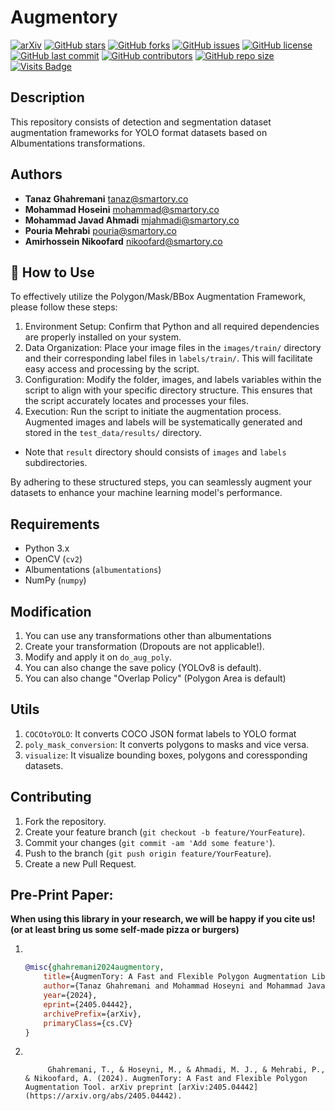 # Augmentory
[![arXiv](https://img.shields.io/badge/arXiv-2405.04442-b31b1b.svg)](https://arxiv.org/abs/2405.04442) 
[![GitHub stars](https://img.shields.io/github/stars/Smartory/Augmentory.svg?style=social)](https://github.com/Smartory/Augmentory/stargazers)
[![GitHub forks](https://img.shields.io/github/forks/Smartory/Augmentory.svg?style=social)](https://github.com/Smartory/Augmentory/network)
[![GitHub issues](https://img.shields.io/github/issues/Smartory/Augmentory.svg)](https://github.com/Smartory/Augmentory/issues)
[![GitHub license](https://img.shields.io/github/license/Smartory/Augmentory.svg)](https://github.com/Smartory/Augmentory/blob/master/LICENSE)
[![GitHub last commit](https://img.shields.io/github/last-commit/Smartory/Augmentory.svg)](https://github.com/Smartory/Augmentory/commits/master)
[![GitHub contributors](https://img.shields.io/github/contributors/Smartory/Augmentory.svg)](https://github.com/Smartory/Augmentory/graphs/contributors)
[![GitHub repo size](https://img.shields.io/github/repo-size/Smartory/Augmentory.svg)](https://github.com/Smartory/Augmentory)
[![Visits Badge](https://badges.pufler.dev/visits/Smartory/Augmentory)](https://github.com/Smartory/Augmentory)

## Description
This repository consists of detection and segmentation dataset augmentation frameworks for YOLO format datasets based on Albumentations transformations.

## Authors
- **Tanaz Ghahremani** <tanaz@smartory.co>
- **Mohammad Hoseini** <mohammad@smartory.co>
- **Mohammad Javad Ahmadi** <mjahmadi@smartory.co>
- **Pouria Mehrabi** <pouria@smartory.co>
- **Amirhossein Nikoofard** <nikoofard@smartory.co>

## 🚀 How to Use
To effectively utilize the Polygon/Mask/BBox Augmentation Framework, please follow these steps:

1. Environment Setup: Confirm that Python and all required dependencies are properly installed on your system.
2. Data Organization: Place your image files in the `images/train/` directory and their corresponding label files in `labels/train/`. This will facilitate easy access and processing by the script.
3. Configuration: Modify the folder, images, and labels variables within the script to align with your specific directory structure. This ensures that the script accurately locates and processes your files.
4. Execution: Run the script to initiate the augmentation process. Augmented images and labels will be systematically generated and stored in the `test_data/results/` directory.

+ Note that `result` directory should consists of `images` and `labels` subdirectories.

By adhering to these structured steps, you can seamlessly augment your datasets to enhance your machine learning model's performance.

## Requirements
- Python 3.x
- OpenCV (`cv2`)
- Albumentations (`albumentations`)
- NumPy (`numpy`)

## Modification
1. You can use any transformations other than albumentations
2. Create your transformation (Dropouts are not applicable!).
3. Modify and apply it on `do_aug_poly`.
4. You can also change the save policy (YOLOv8 is default).
5. You can also change "Overlap Policy" (Polygon Area is default)

## Utils
1. `COCOtoYOLO`: It converts COCO JSON format labels to YOLO format
2. `poly_mask_conversion`: It converts polygons to masks and vice versa.
3. `visualize`: It visualize bounding boxes, polygons and coressponding datasets.

## Contributing
1. Fork the repository.
2. Create your feature branch (`git checkout -b feature/YourFeature`).
3. Commit your changes (`git commit -am 'Add some feature'`).
4. Push to the branch (`git push origin feature/YourFeature`).
5. Create a new Pull Request.

## Pre-Print Paper: 
**When using this library in your research, we will be happy if you cite us! (or at least bring us some self-made pizza or burgers)** 
1. ‌
    ```bibtex
    @misc{ghahremani2024augmentory,
        title={AugmenTory: A Fast and Flexible Polygon Augmentation Library},
        author={Tanaz Ghahremani and Mohammad Hoseyni and Mohammad Javad Ahmadi and Pouria Mehrabi and Amirhossein Nikoofard},
        year={2024},
        eprint={2405.04442},
        archivePrefix={arXiv},
        primaryClass={cs.CV}
    }
    ```
2. ‌
   ```plaintext
        Ghahremani, T., & Hoseyni, M., & Ahmadi, M. J., & Mehrabi, P., & Nikoofard, A. (2024). AugmenTory: A Fast and Flexible Polygon Augmentation Tool. arXiv preprint [arXiv:2405.04442](https://arxiv.org/abs/2405.04442).
   ```
